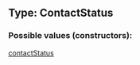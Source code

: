 ## Type: ContactStatus  

### Possible values (constructors):

[contactStatus](../constructors/contactStatus.md)  

